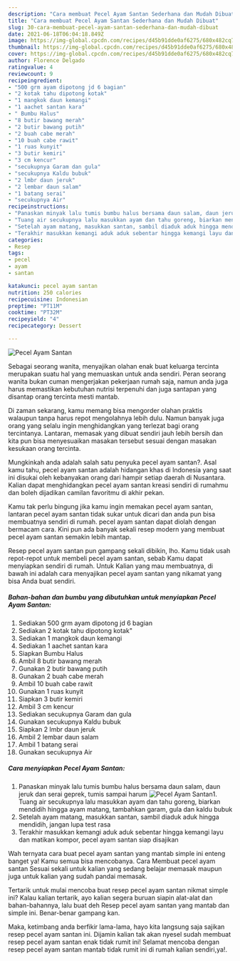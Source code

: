 ```yaml
---
description: "Cara membuat Pecel Ayam Santan Sederhana dan Mudah Dibuat"
title: "Cara membuat Pecel Ayam Santan Sederhana dan Mudah Dibuat"
slug: 30-cara-membuat-pecel-ayam-santan-sederhana-dan-mudah-dibuat
date: 2021-06-18T06:04:18.849Z
image: https://img-global.cpcdn.com/recipes/d45b91dde0af6275/680x482cq70/pecel-ayam-santan-foto-resep-utama.jpg
thumbnail: https://img-global.cpcdn.com/recipes/d45b91dde0af6275/680x482cq70/pecel-ayam-santan-foto-resep-utama.jpg
cover: https://img-global.cpcdn.com/recipes/d45b91dde0af6275/680x482cq70/pecel-ayam-santan-foto-resep-utama.jpg
author: Florence Delgado
ratingvalue: 4
reviewcount: 9
recipeingredient:
- "500 grm ayam dipotong jd 6 bagian"
- "2 kotak tahu dipotong kotak"
- "1 mangkok daun kemangi"
- "1 aachet santan kara"
- " Bumbu Halus"
- "8 butir bawang merah"
- "2 butir bawang putih"
- "2 buah cabe merah"
- "10 buah cabe rawit"
- "1 ruas kunyit"
- "3 butir kemiri"
- "3 cm kencur"
- "secukupnya Garam dan gula"
- "secukupnya Kaldu bubuk"
- "2 lmbr daun jeruk"
- "2 lembar daun salam"
- "1 batang serai"
- "secukupnya Air"
recipeinstructions:
- "Panaskan minyak lalu tumis bumbu halus bersama daun salam, daun jeruk dan serai geprek, tumis sampai harum"
- "Tuang air secukupnya lalu masukkan ayam dan tahu goreng, biarkan mendidih hingga ayam matang, tambahkan garam, gula dan kaldu bubuk"
- "Setelah ayam matang, masukkan santan, sambil diaduk aduk hingga mendidih, jangan lupa test rasa"
- "Terakhir masukkan kemangi aduk aduk sebentar hingga kemangi layu dan matikan kompor, pecel ayam santan siap disajikan"
categories:
- Resep
tags:
- pecel
- ayam
- santan

katakunci: pecel ayam santan 
nutrition: 250 calories
recipecuisine: Indonesian
preptime: "PT11M"
cooktime: "PT32M"
recipeyield: "4"
recipecategory: Dessert

---
```



![Pecel Ayam Santan](https://img-global.cpcdn.com/recipes/d45b91dde0af6275/680x482cq70/pecel-ayam-santan-foto-resep-utama.jpg)

Sebagai seorang wanita, menyajikan olahan enak buat keluarga tercinta merupakan suatu hal yang memuaskan untuk anda sendiri. Peran seorang  wanita bukan cuman mengerjakan pekerjaan rumah saja, namun anda juga harus memastikan kebutuhan nutrisi terpenuhi dan juga santapan yang disantap orang tercinta mesti mantab.

Di zaman  sekarang, kamu memang bisa mengorder olahan praktis walaupun tanpa harus repot mengolahnya lebih dulu. Namun banyak juga orang yang selalu ingin menghidangkan yang terlezat bagi orang tercintanya. Lantaran, memasak yang dibuat sendiri jauh lebih bersih dan kita pun bisa menyesuaikan masakan tersebut sesuai dengan masakan kesukaan orang tercinta. 



Mungkinkah anda adalah salah satu penyuka pecel ayam santan?. Asal kamu tahu, pecel ayam santan adalah hidangan khas di Indonesia yang saat ini disukai oleh kebanyakan orang dari hampir setiap daerah di Nusantara. Kalian dapat menghidangkan pecel ayam santan kreasi sendiri di rumahmu dan boleh dijadikan camilan favoritmu di akhir pekan.

Kamu tak perlu bingung jika kamu ingin memakan pecel ayam santan, lantaran pecel ayam santan tidak sukar untuk dicari dan anda pun bisa membuatnya sendiri di rumah. pecel ayam santan dapat diolah dengan bermacam cara. Kini pun ada banyak sekali resep modern yang membuat pecel ayam santan semakin lebih mantap.

Resep pecel ayam santan pun gampang sekali dibikin, lho. Kamu tidak usah repot-repot untuk membeli pecel ayam santan, sebab Kamu dapat menyiapkan sendiri di rumah. Untuk Kalian yang mau membuatnya, di bawah ini adalah cara menyajikan pecel ayam santan yang nikamat yang bisa Anda buat sendiri.

<!--inarticleads1-->

##### Bahan-bahan dan bumbu yang dibutuhkan untuk menyiapkan Pecel Ayam Santan:

1. Sediakan 500 grm ayam dipotong jd 6 bagian
1. Sediakan 2 kotak tahu dipotong kotak&#34;
1. Sediakan 1 mangkok daun kemangi
1. Sediakan 1 aachet santan kara
1. Siapkan  Bumbu Halus
1. Ambil 8 butir bawang merah
1. Gunakan 2 butir bawang putih
1. Gunakan 2 buah cabe merah
1. Ambil 10 buah cabe rawit
1. Gunakan 1 ruas kunyit
1. Siapkan 3 butir kemiri
1. Ambil 3 cm kencur
1. Sediakan secukupnya Garam dan gula
1. Gunakan secukupnya Kaldu bubuk
1. Siapkan 2 lmbr daun jeruk
1. Ambil 2 lembar daun salam
1. Ambil 1 batang serai
1. Gunakan secukupnya Air




<!--inarticleads2-->

##### Cara menyiapkan Pecel Ayam Santan:

1. Panaskan minyak lalu tumis bumbu halus bersama daun salam, daun jeruk dan serai geprek, tumis sampai harum
<img src="https://img-global.cpcdn.com/steps/4e13d9b7dbcb5071/160x128cq70/pecel-ayam-santan-langkah-memasak-1-foto.jpg" alt="Pecel Ayam Santan">1. Tuang air secukupnya lalu masukkan ayam dan tahu goreng, biarkan mendidih hingga ayam matang, tambahkan garam, gula dan kaldu bubuk
1. Setelah ayam matang, masukkan santan, sambil diaduk aduk hingga mendidih, jangan lupa test rasa
1. Terakhir masukkan kemangi aduk aduk sebentar hingga kemangi layu dan matikan kompor, pecel ayam santan siap disajikan




Wah ternyata cara buat pecel ayam santan yang mantab simple ini enteng banget ya! Kamu semua bisa mencobanya. Cara Membuat pecel ayam santan Sesuai sekali untuk kalian yang sedang belajar memasak maupun juga untuk kalian yang sudah pandai memasak.

Tertarik untuk mulai mencoba buat resep pecel ayam santan nikmat simple ini? Kalau kalian tertarik, ayo kalian segera buruan siapin alat-alat dan bahan-bahannya, lalu buat deh Resep pecel ayam santan yang mantab dan simple ini. Benar-benar gampang kan. 

Maka, ketimbang anda berfikir lama-lama, hayo kita langsung saja sajikan resep pecel ayam santan ini. Dijamin kalian tak akan nyesel sudah membuat resep pecel ayam santan enak tidak rumit ini! Selamat mencoba dengan resep pecel ayam santan mantab tidak rumit ini di rumah kalian sendiri,ya!.

